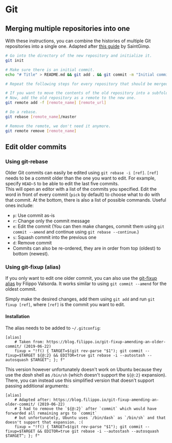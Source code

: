 # Git

## Merging multiple repositories into one

With these instructions, you can combine the histories of multiple Git repositories into a single one. Adapted after [this guide](https://saintgimp.org/2013/01/22/merging-two-git-repositories-into-one-repository-without-losing-file-history/) by SaintGimp.

```sh
# Go into the directory of the new repository and initialize it.
git init

# Make sure there is an initial commit.
echo "# Title" > README.md && git add . && git commit -m "Initial commit"

# Repeat the following steps for every repository that should be merged into the new one.

# If you want to move the contents of the old repository into a subfolder, do that first (including commiting and pushing that change to the remote).
# Now, add the old repository as a remote to the new one.
git remote add -f [remote_name] [remote_url]

# Do a rebase.
git rebase [remote_name]/master

# Remove the remote, we don't need it anymore.
git remote remove [remote_name]
```

## Edit older commits

### Using git-rebase

Older Git commits can easily be edited using `git rebase -i [ref]`. `[ref]` needs to be a commit older than the one you want to edit. For example, specify `HEAD~5` to be able to edit the last five commits.  
This will open an editor with a list of the commits you specified. Edit the word in front of every commit (`pick` by default) to choose what to do with that commit. At the bottom, there is also a list of possible commands. Useful ones include:

* `p`: Use commit as-is
* `r`: Change only the commit message
* `e`: Edit the commit (You can then make changes, commit them using `git commit --amend` and continue using `git rebase --continue`.)
* `s`: Squash commit into the previous one
* `d`: Remove commit
* Commits can also be re-ordered, they are in order from top (oldest) to bottom (newest).

### Using git-fixup (alias)

If you only want to edit one older commit, you can also use the [git-fixup alias](https://blog.filippo.io/git-fixup-amending-an-older-commit/) by Filippo Valsorda. It works similar to using `git commit --amend` for the oldest commit.

Simply make the desired changes, add them using `git add` and run `git fixup [ref]`, where `[ref]` is the commit you want to edit.

#### Installation

The alias needs to be added to `~/.gitconfig`:

```
[alias]
    # Taken from: https://blog.filippo.io/git-fixup-amending-an-older-commit/ (2019-06-22)
    fixup = "!f() { TARGET=$(git rev-parse "$1"); git commit --fixup=$TARGET ${@:2} && EDITOR=true git rebase -i --autostash --autosquash $TARGET^; }; f"
```

This version however unfortunately doesn't work on Ubuntu because they use the *dash* shell as `/bin/sh` (which doesn't support the `${@:2}` expansion). There, you can instead use this simplified version that doesn't support passing additional arguments:

```
[alias]
    # Adapted after: https://blog.filippo.io/git-fixup-amending-an-older-commit/ (2019-06-22)
    # I had to remove the `${@:2}` after `commit` which would have forwarded all remaining args to `commit`
    # but unfortunately, Ubuntu uses `/bin/dash` as `/bin/sh` and that doesn't support that expansion. :(
    fixup = "!f() { TARGET=$(git rev-parse "$1"); git commit --fixup=$TARGET && EDITOR=true git rebase -i --autostash --autosquash $TARGET^; }; f"
```

